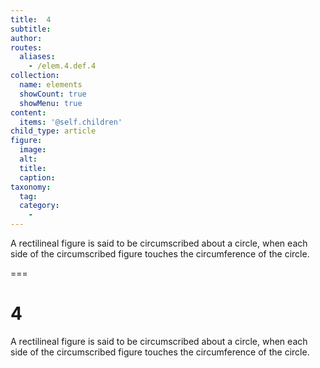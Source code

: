 ```yaml
---
title:  4
subtitle: 
author:
routes:
  aliases:
    - /elem.4.def.4
collection:
  name: elements
  showCount: true
  showMenu: true
content:
  items: '@self.children'
child_type: article
figure:
  image:
  alt:
  title:
  caption:
taxonomy:
  tag:
  category:
    - 
---
```


<p>A rectilineal figure is said to be <hi rend="bold">circumscribed about a circle</hi>, when each side of the circumscribed figure touches the circumference of the circle.</p>

===

<h1>4</h1>
<p>A rectilineal figure is said to be <span class="bold">circumscribed about a circle</span>, when each side of the circumscribed figure touches the circumference of the circle.</p>
